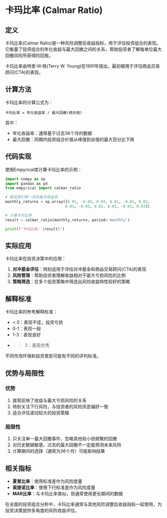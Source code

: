 # 卡玛比率 (Calmar Ratio)

## 定义

卡玛比率(Calmar Ratio)是一种风险调整后收益指标，用于评估投资组合的表现。它衡量了投资组合的年化收益与最大回撤之间的关系，帮助投资者了解每单位最大回撤风险所获得的回报。

卡玛比率由特里·W·杨(Terry W. Young)在1991年提出，最初被用于评估商品交易顾问(CTA)的表现。

## 计算方法

卡玛比率的计算公式为：

```
卡玛比率 = 年化收益率 / 最大回撤(绝对值)
```

其中：
- 年化收益率：通常基于过去36个月的数据
- 最大回撤：同期内投资组合价值从峰值到谷值的最大百分比下跌

## 代码实现

使用Empyrical库计算卡玛比率的示例：

```python
import numpy as np
import pandas as pd
from empyrical import calmar_ratio

# 假设我们有一系列每月收益率
monthly_returns = np.array([0.01, -0.02, 0.03, 0.01, -0.01, 0.02, 
                           0.01, -0.03, 0.02, 0.01, -0.01, 0.03])

# 计算卡玛比率
result = calmar_ratio(monthly_returns, period='monthly')

print(f"卡玛比率: {result}")
```

## 实际应用

卡玛比率在投资决策中的应用：

1. **对冲基金评估**：特别适用于评估对冲基金和商品交易顾问(CTA)的表现
2. **风险管理**：帮助投资者理解收益相对于最大亏损风险的比例
3. **策略筛选**：在多个投资策略中筛选出风险收益特性较好的策略

## 解释标准

卡玛比率的参考解释标准：
- < 0：表现不佳，投资亏损
- 0-1：表现一般
- 1-3：表现良好
- > 3：表现优秀

不同市场环境和投资类型可能有不同的评判标准。

## 优势与局限性

### 优势
1. 直观反映了收益与最大亏损风险的关系
2. 特别关注下行风险，与投资者的风险厌恶偏好一致
3. 适合评估波动较大的投资策略

### 局限性
1. 只关注单一最大回撤事件，忽略其他较小但频繁的回撤
2. 对历史数据敏感，过去的最大回撤不一定能预测未来风险
3. 计算期间的选择（通常为36个月）可能影响结果

## 相关指标

- **夏普比率**：使用标准差作为风险度量
- **索提诺比率**：使用下行标准差作为风险度量
- **MAR比率**：与卡玛比率类似，但通常使用更长期间的数据

在全面的投资组合分析中，卡玛比率通常与其他风险调整后收益指标一起使用，为投资决策提供多角度的风险收益评估。